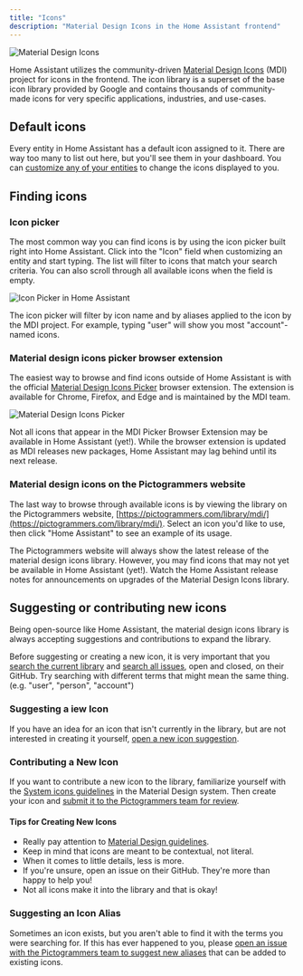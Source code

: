 ```yaml
---
title: "Icons"
description: "Material Design Icons in the Home Assistant frontend"
---
```


<p class='img'>
  <img src='/images/frontend/mdi.png' alt='Material Design Icons' />
</p>

Home Assistant utilizes the community-driven [Material Design Icons](https://pictogrammers.com/library/mdi/) (MDI) project for icons in the frontend. The icon library is a superset of the base icon library provided by Google and contains thousands of community-made icons for very specific applications, industries, and use-cases.

## Default icons

Every entity in Home Assistant has a default icon assigned to it. There are way too many to list out here, but you'll see them in your dashboard. You can [customize any of your entities](/docs/configuration/customizing-devices/#icon) to change the icons displayed to you.

## Finding icons

### Icon picker

The most common way you can find icons is by using the icon picker built right into Home Assistant. Click into the "Icon" field when customizing an entity and start typing. The list will filter to icons that match your search criteria. You can also scroll through all available icons when the field is empty.

<p class='img'>
  <img src='/images/screenshots/icon-picker.png' alt='Icon Picker in Home Assistant' />
</p>

<div class='note info'>

  The icon picker will filter by icon name and by aliases applied to the icon by the MDI project. For example, typing "user" will show you most "account"-named icons.

</div>

### Material design icons picker browser extension

The easiest way to browse and find icons outside of Home Assistant is with the official [Material Design Icons Picker](https://github.com/Pictogrammers/MaterialDesignIcons-Picker) browser extension. The extension is available for Chrome, Firefox, and Edge and is maintained by the MDI team.

<p class='img'>
  <img src='/images/screenshots/mdi-picker.png' alt='Material Design Icons Picker' />
</p>

<div class='note info'>

  Not all icons that appear in the MDI Picker Browser Extension may be available in Home Assistant (yet!). While the browser extension is updated as MDI releases new packages, Home Assistant may lag behind until its next release.

</div>

### Material design icons on the Pictogrammers website

The last way to browse through available icons is by viewing the library on the Pictogrammers website, [https://pictogrammers.com/library/mdi/](https://pictogrammers.com/library/mdi/). Select an icon you'd like to use, then click "Home Assistant" to see an example of its usage.

<div class='note info'>

  The Pictogrammers website will always show the latest release of the material design icons library. However, you may find icons that may not yet be available in Home Assistant (yet!). Watch the Home Assistant release notes for announcements on upgrades of the Material Design Icons library.

</div>

## Suggesting or contributing new icons

Being open-source like Home Assistant, the material design icons library is always accepting suggestions and contributions to expand the library.

<div class='note info'>

  Before suggesting or creating a new icon, it is very important that you [search the current library](https://pictogrammers.com/library/mdi/) and [search all issues](https://github.com/Templarian/MaterialDesign/issues?q=is%3Aissue), open and closed, on their GitHub. Try searching with different terms that might mean the same thing. (e.g. "user", "person", "account")

</div>

### Suggesting a iew Icon

If you have an idea for an icon that isn't currently in the library, but are not interested in creating it yourself, [open a new icon suggestion](https://github.com/Templarian/MaterialDesign/issues/new?assignees=&labels=Icon+Request&template=1_icon_request.yml).

### Contributing a New Icon

If you want to contribute a new icon to the library, familiarize yourself with the [System icons guidelines](https://material.io/design/iconography/system-icons.html#design-principles) in the Material Design system. Then create your icon and [submit it to the Pictogrammers team for review](https://github.com/Templarian/MaterialDesign/issues/new?assignees=&labels=Icon+Request%2CContribution&template=2_contribution.yml).

#### Tips for Creating New Icons

- Really pay attention to [Material Design guidelines](https://material.io/design/iconography/system-icons.html#design-principles).
- Keep in mind that icons are meant to be contextual, not literal.
- When it comes to little details, less is more.
- If you're unsure, open an issue on their GitHub. They're more than happy to help you!
- Not all icons make it into the library and that is okay!

### Suggesting an Icon Alias

Sometimes an icon exists, but you aren't able to find it with the terms you were searching for. If this has ever happened to you, please [open an issue with the Pictogrammers team to suggest new aliases](https://github.com/Templarian/MaterialDesign/issues/new?assignees=&labels=Alias&template=4_alias.yml) that can be added to existing icons.
